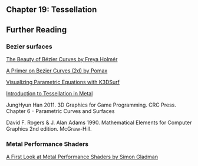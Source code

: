 ## Chapter 19: Tessellation

## Further Reading

### Bezier surfaces

[The Beauty of Bézier Curves by Freya Holmér](https://youtu.be/aVwxzDHniEw?si=y3Swz7oHRU_koISc)

[A Primer on Bezier Curves (2d) by Pomax](https://pomax.github.io/bezierinfo/)

[Visualizing Parametric Equations with K3DSurf](http://k3dsurf.sourceforge.net)

[Introduction to Tessellation in Metal](https://metalbyexample.com/tessellation/)

JungHyun Han 2011. 3D Graphics for Game Programming. CRC Press. Chapter 6 - Parametric Curves and Surfaces

David F. Rogers & J. Alan Adams 1990. Mathematical Elements for Computer Graphics 2nd edition. McGraw-Hill.


### Metal Performance Shaders

[A First Look at Metal Performance Shaders by Simon Gladman](http://flexmonkey.blogspot.com/2015/06/a-first-look-at-metal-performance.html)

